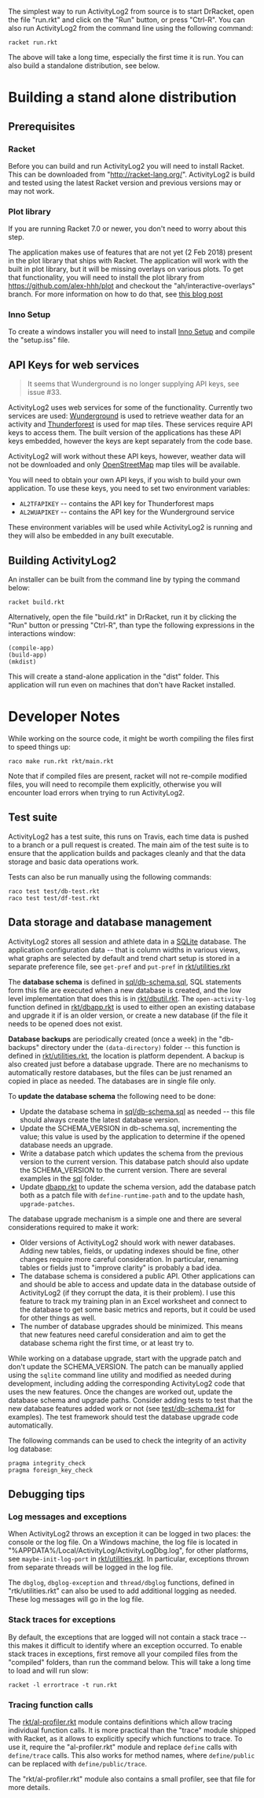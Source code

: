 
The simplest way to run ActivityLog2 from source is to start DrRacket, open
the file "run.rkt" and click on the "Run" button, or press "Ctrl-R". You can
also run ActivityLog2 from the command line using the following command:

    racket run.rkt
    
The above will take a long time, especially the first time it is run.  You can
also build a standalone distribution, see below.

# Building a stand alone distribution

## Prerequisites

### Racket

Before you can build and run ActivityLog2 you will need to install Racket.
This can be downloaded from "http://racket-lang.org/".  ActivityLog2 is build
and tested using the latest Racket version and previous versions may or may
not work.

### Plot library

If you are running Racket 7.0 or newer, you don't need to worry about this
step.

The application makes use of features that are not yet (2 Feb 2018) present in
the plot library that ships with Racket.  The application will work with the
built in plot library, but it will be missing overlays on various plots.  To
get that functionality, you will need to install the plot library from
https://github.com/alex-hhh/plot and checkout the "ah/interactive-overlays"
branch.  For more information on how to do that, see [this blog
post](https://alex-hhh.github.io/2018/01/changing-built-in-racket-packages.html)

### Inno Setup

To create a windows installer you will need to install [Inno
Setup](http://www.jrsoftware.org/isinfo.php) and compile the "setup.iss" file.

## API Keys for web services

> It seems that Wunderground is no longer supplying API keys, see issue #33.

ActivityLog2 uses web services for some of the functionality.  Currently two
services are used: [Wunderground](https://www.wunderground.com/) is used to
retrieve weather data for an activity and
[Thunderforest](http://thunderforest.com/) is used for map tiles.  These
services require API keys to access them.  The built version of the
applications has these API keys embedded, however the keys are kept separately
from the code base.

ActivityLog2 will work without these API keys, however, weather data will not
be downloaded and only [OpenStreetMap](http://www.openstreetmap.org/) map
tiles will be available.

You will need to obtain your own API keys, if you wish to build your own
application.  To use these keys, you need to set two environment variables:

* `AL2TFAPIKEY` -- contains the API key for Thunderforest maps
* `AL2WUAPIKEY` -- contains the API key for the Wunderground service

These environment variables will be used while ActivityLog2 is running and
they will also be embedded in any built executable.

## Building ActivityLog2

An installer can be built from the command line by typing the command below:

    racket build.rkt

Alternatively, open the file "build.rkt" in DrRacket, run it by clicking the
"Run" button or pressing "Ctrl-R", than type the following expressions in the
interactions window:

    (compile-app)
    (build-app)
    (mkdist)

This will create a stand-alone application in the "dist" folder.  This
application will run even on machines that don't have Racket installed.

# Developer Notes

While working on the source code, it might be worth compiling the files first
to speed things up:

    raco make run.rkt rkt/main.rkt

Note that if compiled files are present, racket will not re-compile modified
files, you will need to recompile them explicitly, otherwise you will
encounter load errors when trying to run ActivityLog2.

## Test suite

ActivityLog2 has a test suite, this runs on Travis, each time data is pushed
to a branch or a pull request is created.  The main aim of the test suite is
to ensure that the application builds and packages cleanly and that the data
storage and basic data operations work.

Tests can also be run manually using the following commands:

    raco test test/db-test.rkt
    raco test test/df-test.rkt

## Data storage and database management

ActivityLog2 stores all session and athlete data in a
[SQLite](https://sqlite.org/) database.  The application configuration data --
that is column widths in various views, what graphs are selected by default
and trend chart setup is stored in a separate preference file, see `get-pref`
and `put-pref` in [rkt/utilities.rkt](../rkt/utilities.rkt)

The **database schema** is defined in
[sql/db-schema.sql](../sql/db-schema.sql), SQL statements form this file are
executed when a new database is created, and the low level implementation that
does this is in [rkt/dbutil.rkt](../rkt/dbutil.rkt).  The `open-activity-log`
function defined in [rkt/dbapp.rkt](../rkt/dbapp.rkt) is used to either open
an existing database and upgrade it if is an older version, or create a new
database (if the file it needs to be opened does not exist.

**Database backups** are periodically created (once a week) in the
"db-backups" directory under the `(data-directory)` folder -- this function is
defined in [rkt/utilities.rkt](../rkt/utilities.rkt), the location is platform
dependent.  A backup is also created just before a database upgrade.  There
are no mechanisms to automatically restore databases, but the files can be
just renamed an copied in place as needed.  The databases are in single file
only.

To **update the database schema** the following need to be done:

* Update the database schema in [sql/db-schema.sql](../sql/db-schema.sql) as
  needed -- this file should always create the latest database version.
* Update the SCHEMA_VERSION in db-schema.sql, incrementing the value; this
  value is used by the application to determine if the opened database needs
  an upgrade.
* Write a database patch which updates the schema from the previous version to
  the current version.  This database patch should also update the
  SCHEMA_VERSION to the current version.  There are several examples in the
  [sql](../sql) folder.
* Update [dbapp.rkt](../rkt/dbapp.rkt) to update the schema version, add the
  database patch both as a patch file with `define-runtime-path` and to the
  update hash, `upgrade-patches`.

The database upgrade mechanism is a simple one and there are several
considerations required to make it work:

* Older versions of ActivityLog2 should work with newer databases.  Adding new
  tables, fields, or updating indexes should be fine, other changes require
  more careful consideration.  In particular, renaming tables or fields just
  to "improve clarity" is probably a bad idea.
* The database schema is considered a public API.  Other applications can and
  should be able to access and update data in the database outside of
  ActivityLog2 (if they corrupt the data, it is their problem).  I use this
  feature to track my training plan in an Excel worksheet and connect to the
  database to get some basic metrics and reports, but it could be used for
  other things as well.
* The number of database upgrades should be minimized.  This means that new
  features need careful consideration and aim to get the database schema right
  the first time, or at least try to.

While working on a database upgrade, start with the upgrade patch and don't
update the SCHEMA_VERSION.  The patch can be manually applied using the
`sqlite` command line utility and modified as needed during development,
including adding the corresponding ActivityLog2 code that uses the new
features.  Once the changes are worked out, update the database schema and
upgrade paths.  Consider adding tests to test that the new database features
added work or not (see [test/db-schema.rkt](../test/db-schema.rkt) for
examples).  The test framework should test the database upgrade code
automatically.

The following commands can be used to check the integrity of an activity log
database:

    pragma integrity_check
    pragma foreign_key_check

## Debugging tips

### Log messages and exceptions

When ActivityLog2 throws an exception it can be logged in two places: the
console or the log file.  On a Windows machine, the log file is located in
"%APPDATA%/Local/ActivityLog/ActivityLogDbg.log", for other platforms, see
`maybe-init-log-port` in [rkt/utilities.rkt](../rkt/utilities.rkt).  In
particular, exceptions thrown from separate threads will be logged in the log
file.

The `dbglog`, `dbglog-exception` and `thread/dbglog` functions, defined in
"rtk/utilities.rkt" can also be used to add additional logging as needed.
These log messages will go in the log file.

### Stack traces for exceptions

By default, the exceptions that are logged will not contain a stack trace --
this makes it difficult to identify where an exception occurred.  To enable
stack traces in exceptions, first remove all your compiled files from the
"compiled" folders, than run the command below.  This will take a long time to
load and will run slow:

    racket -l errortrace -t run.rkt

### Tracing function calls

The [rkt/al-profiler.rkt](../rkt/al-profiler.rkt) module contains definitions
which allow tracing individual function calls.  It is more practical than the
"trace" module shipped with Racket, as it allows to explicitly specify which
functions to trace.  To use it, require the "al-profiler.rkt" module and
replace `define` calls with `define/trace` calls.  This also works for method
names, where `define/public` can be replaced with `define/public/trace`.

The "rkt/al-profiler.rkt" module also contains a small profiler, see that file
for more details.

